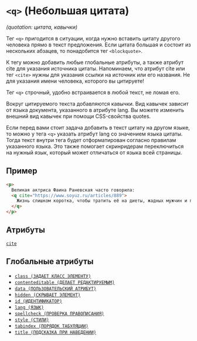 # `<q>` (Небольшая цитата)

_(quotation: цитата, кавычки)_

Тег `<q>` пригодится в ситуации, когда нужно вставить цитату другого человека прямо в текст предложения. Если цитата большая и состоит из нескольких абзацев, то понадобится тег `<blockquote>`.

К тегу можно добавить любые глобальные атрибуты, а также атрибут cite для указания источника цитаты. Напоминаем, что атрибут cite или тег `<cite>` нужны для указания ссылки на источник или его названия. Не для указания имени человека, которого вы цитируете!

Тег `<q>` строчный, удобно встраивается в любой текст, не ломая его.

Вокруг цитируемого текста добавляются кавычки. Вид кавычек зависит от языка документа, указанного в атрибуте lang. Вы можете изменить внешний вид кавычек при помощи CSS-свойства quotes.

Если перед вами стоит задача добавить в текст цитату на другом языке, то можно у тега `<q>` указать атрибут lang со значением языка цитаты. Тогда текст внутри тега будет отформатирован согласно правилам указанного языка. Это также помогает скринридерам переключиться на нужный язык, который может отличаться от языка всей страницы.

## Пример

```html
<p>
  Великая актриса Фаина Раневская часто говорила:
  <q cite="https://www.soyuz.ru/articles/889">
    Жизнь слишком коротка, чтобы тратить её на диеты, жадных мужчин и плохое настроение.
  </q>
</p>
```

## Атрибуты

[`cite`](<../ATTRIBUTES/cite (ИСТОЧНИК ЦИТАТЫ).md>)

## Глобальные атрибуты

- [`class (ЗАДАЕТ КЛАСС ЭЛЕМЕНТУ)`](<../ATTRIBUTES GLOBAL/class (ЗАДАЕТ КЛАСС ЭЛЕМЕНТУ).md>)
- [`contenteditable (ДЕЛАЕТ РЕДАКТИРУЕМЫМ)`](<../ATTRIBUTES GLOBAL/contenteditable (ДЕЛАЕТ РЕДАКТИРУЕМЫМ).md>)
- [`data (ПОЛЬЗОВАТЕЛЬСКИЙ АТРИБУТ)`](<../ATTRIBUTES GLOBAL/data (ПОЛЬЗОВАТЕЛЬСКИЙ АТРИБУТ).md>)
- [`hidden (СКРЫВАЕТ ЭЛЕМЕНТ)`](<../ATTRIBUTES GLOBAL/hidden (СКРЫВАЕТ ЭЛЕМЕНТ).md>)
- [`id (ИДЕНТИФИКАТОР)`](<../ATTRIBUTES GLOBAL/id (ИДЕНТИФИКАТОР).md>)
- [`lang (ЯЗЫК)`](<../ATTRIBUTES GLOBAL/lang (ЯЗЫК).md>)
- [`spellcheck (ПРОВЕРКА ПРАВОПИСАНИЯ)`](<../ATTRIBUTES GLOBAL/spellcheck (ПРОВЕРКА ПРАВОПИСАНИЯ).md>)
- [`style (СТИЛИ)`](<../ATTRIBUTES GLOBAL/style (СТИЛИ).md>)
- [`tabindex (ПОРЯДОК ТАБУЛЯЦИИ)`](<../ATTRIBUTES GLOBAL/tabindex (ПОРЯДОК ТАБУЛЯЦИИ).md>)
- [`title (ПОДСКАЗКА ПРИ НАВЕДЕНИИ)`](<../ATTRIBUTES GLOBAL/title (ПОДСКАЗКА ПРИ НАВЕДЕНИИ).md>)
